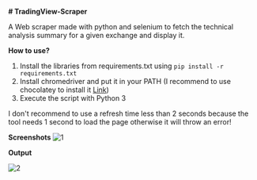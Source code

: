 **# TradingView-Scraper**

A Web scraper made with python and selenium to fetch the technical analysis summary for a given exchange and display it.

**How to use?**
1. Install the libraries from requirements.txt using ```pip install -r requirements.txt```
2. Install chromedriver and put it in your PATH (I recommend to use chocolatey to install it [Link](https://chocolatey.org/packages/chromedriver))
3. Execute the script with Python 3

I don't recommend to use a refresh time less than 2 seconds because the tool needs 1 second to load the page otherwise it will throw an error!

**Screenshots**
![1](https://i.imgur.com/m1LdPqd.png)

**Output**

![2](https://i.imgur.com/icKiqEk.png)
